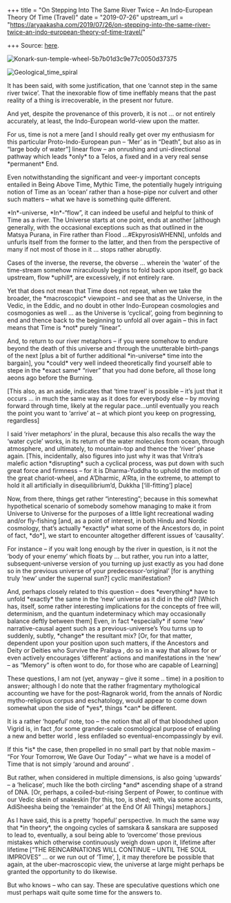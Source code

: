 +++
title = "On Stepping Into The Same River Twice – An Indo-European Theory Of Time (Travel)"
date = "2019-07-26"
upstream_url = "https://aryaakasha.com/2019/07/26/on-stepping-into-the-same-river-twice-an-indo-european-theory-of-time-travel/"

+++
Source: [here](https://aryaakasha.com/2019/07/26/on-stepping-into-the-same-river-twice-an-indo-european-theory-of-time-travel/).



[](https://aryaakasha.com/2019/07/26/on-stepping-into-the-same-river-twice-an-indo-european-theory-of-time-travel/konark-sun-temple-wheel-5b7b01d3c9e77c0050d37375/)

![Konark-sun-temple-wheel-5b7b01d3c9e77c0050d37375](https://aryaakasha.files.wordpress.com/2019/07/konark-sun-temple-wheel-5b7b01d3c9e77c0050d37375.jpg?w=381&h=254 "Konark-sun-temple-wheel-5b7b01d3c9e77c0050d37375")

[](https://aryaakasha.com/2019/07/26/on-stepping-into-the-same-river-twice-an-indo-european-theory-of-time-travel/geological_time_spiral/)

![Geological_time_spiral](https://aryaakasha.files.wordpress.com/2019/07/geological_time_spiral.png?w=287&h=254 "Geological_time_spiral")

  
It has been said, with some justification, that one ‘cannot step in the
same river twice’. That the inexorable flow of time ineffably means that
the past reality of a thing is irrecoverable, in the present nor future.

And yet, despite the provenance of this proverb, it is not … or not
entirely accurately, at least, the Indo-European world-view upon the
matter.

For us, time is not a mere \[and I should really get over my enthusiasm
for this particular Proto-Indo-European pun – ‘Mer’ as in “Death”, but
also as in “large body of water”\] linear flow – an onrushing and
uni-directional pathway which leads \*only\* to a Telos, a fixed and in
a very real sense \*permanent\* End.

Even notwithstanding the significant and veer-y important concepts
entailed in Being Above Time, Mythic Time, the potentially hugely
intriguing notion of Time as an ‘ocean’ rather than a hose-pipe nor
culvert and other such matters – what we have is something quite
different.

\*In\*-universe, \*In\*-“flow”, it can indeed be useful and helpful to
think of Time as a river. The Universe starts at one point, ends at
another \[although generally, with the occasional exceptions such as
that outlined in the Matsya Purana, in Fire rather than Flood
…#EkpyrosisWHENN\], unfolds and unfurls itself from the former to the
latter, and then from the perspective of many if not most of those in it
… stops rather abruptly.

Cases of the inverse, the reverse, the obverse … wherein the ‘water’ of
the time-stream somehow miraculously begins to fold back upon itself, go
back upstream, flow \*uphill\*, are excessively, if not entirely rare.

Yet that does not mean that Time does not repeat, when we take the
broader, the \*macroscopic\* viewpoint – and see that as the Universe,
in the Vedic, in the Eddic, and no doubt in other Indo-European
cosmologies and cosmogonies as well … as the Universe is ‘cyclical’,
going from beginning to end and thence back to the beginning to unfold
all over again – this in fact means that Time is \*not\* purely
“linear”.

And, to return to our river metaphors – if you were somehow to endure
beyond the death of this universe and through the unutterable
birth-pangs of the next \[plus a bit of further additional
\*in-universe\* time into the bargain\], you \*could\* very well indeed
theoretically find yourself able to stepe in the \*exact same\* “river”
that you had done before, all those long aeons ago before the Burning.

\[This also, as an aside, indicates that ‘time travel’ is possible –
it’s just that it occurs … in much the same way as it does for everybody
else – by moving forward through time, likely at the regular pace…until
eventually you reach the point you want to ‘arrive’ at – at which piont
you keep on progressing, regardless\]

I said ‘river metaphors’ in the plural, because this also recalls the
way the ‘water cycle’ works, in its return of the water molecules from
ocean, through atmosphere, and ultimately, to mountain-top and thence
the ‘river’ phase again. \[This, incidentally, also figures into just
why it was that Vritra’s malefic action \*disrupting\* such a cyclical
process, was put down with such great force and firmness – for it is
Dharma-Yuddha to uphold the motion of the great chariot-wheel, and
A’Dharmic, A’Rta, in the extreme, to attempt to hold it all artificially
in disequilibrium’d, Dukkha \[‘ill-fitting’\] place\]

Now, from there, things get rather “interesting”; because in this
somewhat hypothetical scenario of somebody somehow managing to make it
from Universe to Universe for the purposes of a little light
recreational wading and/or fly-fishing \[and, as a point of interest, in
both Hindu and Nordic cosmology, that’s actually \*exactly\* what some
of the Ancestors do, in point of fact, \*do\*\], we start to encounter
altogether different issues of ‘causality’.

For instance – if you wait long enough by the river in question, is it
not the ‘body of your enemy’ which floats by … but rather, you run into
a latter, subsequent-universe version of you turning up just exactly as
you had done so in the previous universe of your predecessor-‘original’
\[for is anything truly ‘new’ under the supernal sun?\] cyclic
manifestation?

And, perhaps closely related to this question – does \*everything\* have
to unfold \*exactly\* the same in the ‘new’ universe as it did in the
old? \[Which has, itself, some rather interesting implications for the
concepts of free will, determinism, and the quantum indeterminacy which
may occasionally balance deftly between them\] Even, in fact
\*especially\* if some ‘new’ narrative-causal agent such as a
previous-universe’s You turns up to suddenly, subtly, \*change\* the
resultant mix? \[Or, for that matter, dependent upon your position upon
such matters, if the Ancestors and Deity or Deities who Survive the
Pralaya , do so in a way that allows for or even actively encourages
‘different’ actions and manifestations in the ‘new’ – as “Memory” is
often wont to do, for those who are capable of Learning\]

These questions, I am not (yet, anyway – give it some .. time) in a
position to answer; although I do note that the rather fragmentary
mythological accounting we have for the post-Ragnarok world, from the
annals of Nordic mytho-religious corpus and eschatology, would appear to
come down somewhat upon the side of \*yes\*, things \*can\* be
different.

It is a rather ‘hopeful’ note, too – the notion that all of that
bloodshed upon Vigrid is, in fact ,for some grander-scale cosmological
purpose of enabling a new and better world , less enfiladed so
eventual-encompassingly by evil.

If this \*is\* the case, then propelled in no small part by that noble
maxim – “For Your Tomorrow, We Gave Our Today” – what we have is a model
of Time that is not simply ‘around and around’ .

But rather, when considered in multiple dimensions, is also going
‘upwards’ – a ‘helicase’, much like the both circling \*and\* ascending
shape of a strand of DNA. \[Or, perhaps, a coiled-but-rising Serpent of
Power, to continue with our Vedic skein of snakeskin \[for this, too, is
shed; with, via some accounts, AdiSheesha being the ‘remainder’ at the
End Of All Things\] metaphors.\]

As I have said, this is a pretty ‘hopeful’ perspective. In much the same
way that \*in theory\*, the ongoing cycles of samskara & sanskara are
supposed to lead to, eventually, a soul being able to ‘overcome’ those
previous mistakes which otherwise continuously weigh down upon it,
lifetime after lifetime \[“THE REINCARNATIONS WILL CONTINUE – UNTIL THE
SOUL IMPROVES” … or we run out of ‘Time’, \], it may therefore be
possible that again, at the uber-macroscopic view, the universe at large
might perhaps be granted the opportunity to do likewise.

But who knows – who can say. These are speculative questions which one
must perhaps wait quite some time for the answers to.
